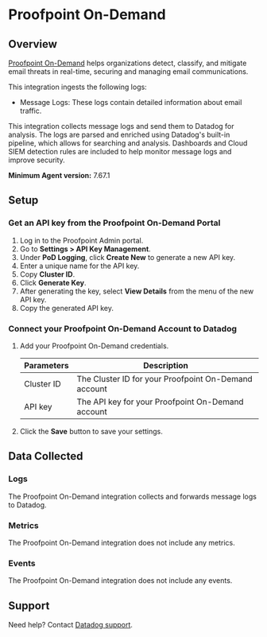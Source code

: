 # Proofpoint On-Demand

## Overview

[Proofpoint On-Demand][1] helps organizations detect, classify, and mitigate email threats in real-time, securing and managing email communications.

This integration ingests the following logs:

- Message Logs: These logs contain detailed information about email traffic.

This integration collects message logs and send them to Datadog for analysis. The logs are parsed and enriched using Datadog's built-in pipeline, which allows for searching and analysis. Dashboards and Cloud SIEM detection rules are included to help monitor message logs and improve security.

**Minimum Agent version:** 7.67.1

## Setup

### Get an API key from the Proofpoint On-Demand Portal

1. Log in to the Proofpoint Admin portal.
2. Go to **Settings > API Key Management**.
3. Under **PoD Logging**, click **Create New** to generate a new API key.
4. Enter a unique name for the API key.
5. Copy **Cluster ID**.
6. Click **Generate Key**.
7. After generating the key, select **View Details** from the menu of the new API key.
8. Copy the generated API key.


### Connect your Proofpoint On-Demand Account to Datadog

1. Add your Proofpoint On-Demand credentials.

    | Parameters                            | Description                                                  |
    | ------------------------------------- | ------------------------------------------------------------ |
    | Cluster ID                            | The Cluster ID for your Proofpoint On-Demand account         |
    | API key                               | The API key for your Proofpoint On-Demand account           |

2. Click the **Save** button to save your settings.

## Data Collected

### Logs

The Proofpoint On-Demand integration collects and forwards message logs to Datadog.

### Metrics

The Proofpoint On-Demand integration does not include any metrics.

### Events

The Proofpoint On-Demand integration does not include any events.

## Support

Need help? Contact [Datadog support][2].

[1]: https://www.proofpoint.com/us/products/email-security-and-protection/email-protection
[2]: https://docs.datadoghq.com/help/
